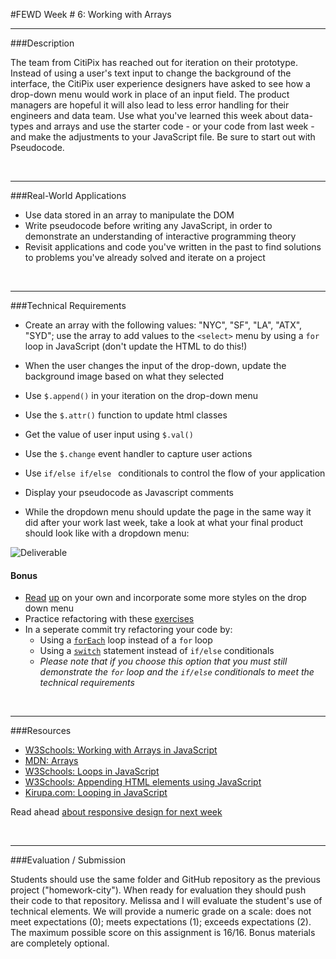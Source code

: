 #FEWD Week # 6: Working with Arrays

---


###Description 


The team from CitiPix has reached out for iteration on their prototype.  Instead of using a user's text input to change the background of the interface, the CitiPix user experience designers have asked to see how a drop-down menu would work in place of an input field.  The product managers are hopeful it will also lead to less error handling for their engineers and data team.  Use what you've learned this week about data-types and arrays and use the starter code - or your code from last week - and make the adjustments to your JavaScript file. Be sure to start out with Pseudocode. 

<br>

---


###Real-World Applications


- Use data stored in an array to manipulate the DOM 
- Write pseudocode before writing any JavaScript, in order to demonstrate an understanding of interactive programming theory
- Revisit applications and code you've written in the past to find solutions to problems you've already solved and iterate on a project 

<br>

---


###Technical Requirements 

- Create an array with the following values: "NYC", "SF", "LA", "ATX", "SYD"; use the array to add values to the ```<select>``` menu by using a ```for``` loop in JavaScript (don't update the HTML to do this!)
- When the user changes the input of the drop-down, update the background image based on what they selected
- Use `$.append()` in your iteration on the drop-down menu 
- Use the ```$.attr()``` function to update html classes 
- Get the value of user input using ```$.val()```
- Use the ```$.change``` event handler to capture user actions
- Use ```if/else if/else ``` conditionals to control the flow of your application
- Display your pseudocode as Javascript comments


- While the dropdown menu should update the page in the same way it did after your work last week, take a look at what your final product should look like with a dropdown menu:


![Deliverable](starter_code/images/citipix_solution_week6.png)

#### Bonus

- [Read](http://bavotasan.com/2011/style-select-box-using-only-css/) [up](https://css-tricks.com/dropdown-default-styling/) on your own and incorporate some more styles on the drop down menu
- Practice refactoring with these [exercises](../12_refactor/starter_code/extra_04_refactoring)
- In a seperate commit try refactoring your code by: 
  - Using a [`forEach`](https://developer.mozilla.org/en-US/docs/Web/JavaScript/Reference/Global_Objects/Array/forEach) loop instead of a `for` loop
  - Using a [`switch`](https://developer.mozilla.org/en-US/docs/Web/JavaScript/Reference/Statements/switch) statement instead of `if/else` conditionals
  - *Please note that if you choose this option that you must still demonstrate the `for` loop and the `if/else` conditionals to meet the technical requirements*


<br>

---

###Resources


- [W3Schools: Working with Arrays in JavaScript](http://www.w3schools.com/js/js_arrays.asp)
- [MDN: Arrays](https://developer.mozilla.org/en-US/docs/Web/JavaScript/Reference/Global_Objects/Array)
- [W3Schools: Loops in JavaScript](http://www.w3schools.com/js/js_loop_for.asp)
- [W3Schools: Appending HTML elements using JavaScript](http://www.w3schools.com/jquery/html_append.asp)
- [Kirupa.com: Looping in JavaScript](http://www.kirupa.com/html5/loops_in_javascript.htm)

Read ahead [about responsive design for next week](http://www.smashingmagazine.com/2011/01/12/guidelines-for-responsive-web-design/)


<br>

---

###Evaluation / Submission


Students should use the same folder and GitHub repository as the previous project ("homework-city"). When ready for evaluation they should push their code to that repository. Melissa and I will evaluate the student's use of technical elements. We will provide a numeric grade on a scale: does not meet expectations (0); meets expectations (1); exceeds expectations (2).  The maximum possible score on this assignment is 16/16. Bonus materials are completely optional.



